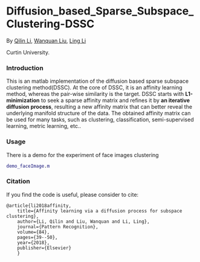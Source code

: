 # Diffusion_based_Sparse_Subspace_Clustering-DSSC

By [Qilin Li](https://scholar.google.com/citations?user=KpqM4F4AAAAJ&hl=en), [Wanquan Liu](https://scholar.google.com.au/citations?user=V_2ImG0AAAAJ&hl=en), [Ling Li](https://scholar.google.com/citations?user=h28-FZgAAAAJ&hl=en)

Curtin University.

### Introduction
This is an matlab implementation of the diffusion based sparse subspace clustering method(DSSC). At the core of DSSC, it is an affinity learning method, whereas the pair-wise similarity is the target. 
DSSC starts with **L1-minimization** to seek a sparse affinity matrix and refines it by **an iterative diffusion process**, resulting a new affinity matrix that can better reveal the underlying manifold structure of the data. The obtained affinity matrix can be used for many tasks, such as clustering, classification, semi-supervised learning, metric learning, etc..


### Usage
There is a demo for the experiment of face images clustering
```matlab
demo_faceImage.m
```

### Citation

If you find the code is useful, please consider to cite:  

	@article{li2018affinity,
 		title={Affinity learning via a diffusion process for subspace clustering},  
  		author={Li, Qilin and Liu, Wanquan and Li, Ling},  
  		journal={Pattern Recognition},
  		volume={84},
  		pages={39--50},
  		year={2018},
  		publisher={Elsevier}
		}



